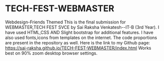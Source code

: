 # TECH-FEST-WEBMASTER
Webdesign-Friends Themed
This is the final submission for WEBMASTER,TECH FEST SVCE by Sai Raksha Venkatesh--IT-B (3rd Year).
I have used HTML,CSS AND Slight bootstrap for additional features.
I have also used fonts,icons from templates on the internet.
The code proportions are present in the repository as well.
Here is the link to my Github page: https://sai-raksha.github.io/TECH-FEST-WEBMASTER/index.html
Works best on 90% zoom desktop browser settings.
